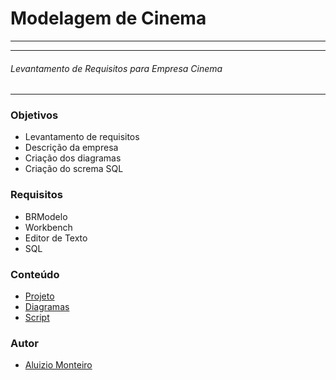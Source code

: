 #  Modelagem de Cinema

___
___

###### *Levantamento de Requisitos para Empresa Cinema*
___

### Objetivos

* Levantamento de requisitos
* Descrição da empresa
* Criação dos diagramas
* Criação do screma SQL
 
### Requisitos

* BRModelo
* Workbench
* Editor de Texto
* SQL

### Conteúdo

* [Projeto](https://github.com/aluiziomonteiro/dba-cinema/blob/master/docs/projeto.docx)
* [Diagramas](https://github.com/aluiziomonteiro/angular-avc/blob/master/img/001.png)
* [Script](https://github.com/aluiziomonteiro/angular-avc/blob/master/img/001.png)

### Autor

* [Aluizio Monteiro](https://www.linkedin.com/in/aluizio-monteiro/)

















<br /><br /><br /><br /><br /><br /><br /><br /><br /><br /><br /><br /><br />